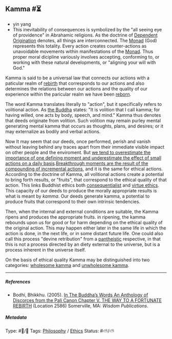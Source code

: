 ## Kamma  #⏳

* yin yang
* This inevitability of consequences is symbolized by the "all seeing eye of providence" in Abrahamic religions. As the doctrine of [Dependent Origination](Dependent%20Origination.md) denotes, all things are interconnected. The [Monad](Monad.md) (God) represents this totality. Every action creates counter-actions as unavoidable movements within manifestations of the [Monad](Monad.md). Thus proper moral dicipline variously involves accepting, conforming to, or working with these natural developments, or "aligning your will with God."

Kamma is said to be a universal law that connects our actions with a paticular realm of [rebirth](Rebirth.md) that corresponds to our actions and also determines the relations between our actions and the quality of our experience within the paricular realm we have been [reborn](Rebirth.md). 

The word Kamma translates literally to "action", but it specifically refers to volitional action. As [the Buddha]() states: "It is volition that I call kamma; for having willed, one acts by body, speech, and mind." Kamma thus denotes that deeds originate from volition. Such volition may remain purley mental generating mental kamma that occurs as thoughts, plans, and desires; or it may externalize as bodily and verbal actions. 

Now It may seem that our deeds, once performed, perish and vanish without leaving behind any traces apart from their immediate visible impact on other people and the enviroment. But [we tend to overestimate the importance of one defining moment and underestimate the effect of small actions on a daily basis](We%20tend%20to%20overestimate%20the%20importance%20of%20one%20defining%20moment%20and%20underestimate%20the%20effect%20of%20small%20actions%20on%20a%20daily%20basis.md).[Breakthrough moments are the result of the compounding of incremental actions](Breakthrough%20moments%20are%20the%20result%20of%20the%20compounding%20of%20incremental%20actions.md), and it is the same for ethical actions. According to the doctrine of Kamma, all volitional actions create a potential to bring forth results, or "fruits", that correspond to the ethical quality of that action. This links Buddhist ethics both [consequentialist](Consequentialism.md) and [virtue ethics](Virtue%20ethics.md). This capacity of our deeds to produce the morally appropriate results is what is meant by *kamma*. Our deeds generate kamma, a potential to produce fruits that correspond to their own intrinsic tendencies. 

Then, when the internal and external conditions are suitable, the Kamma ripens and produces the appropriate fruits. in ripening, the kamma rebounds upon us for good or for harm depending on the ethical quality of the original action. This may happen either later in the same life in which the action is done, in the next life, or in some distant future life. One could also call this process "devine retribution" from a [pantheistic](Pantheism.md) respective, in that this is not a process directed by an diety external to the universe, but is a process inherent in the universe itself. 

On the basis of ethical quality Kamma may be distinguished into two categories: [wholesome kamma](Wholesome%20kamma.md) and [unwholesome kamma](Unwholesome%20kamma.md).

---

##### References

* Bodhi, Bhikkhu. (2005). [In The Buddha’s Words An Anthology of Discorces from the Pali Canon Chapter V. THE WAY TO A FORTUNATE REBIRTH](In%20The%20Buddha%E2%80%99s%20Words%20An%20Anthology%20of%20Discorces%20from%20the%20Pali%20Canon%20Chapter%20V.%20THE%20WAY%20TO%20A%20FORTUNATE%20REBIRTH.md) (Location 2586) Somerville, MA: *Wisdom Publications*.

##### Metadata

Type: #🔵/🔵 
Tags: [Philosophy](Philosophy.md) / [Ethics](Ethics.md) 
Status: #⛅️/⛅ 
